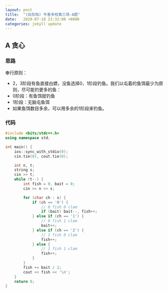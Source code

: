 ```yaml
---
layout: post
title:  "(旧存档) 牛客多校第三场-A题"
date:   2020-07-18 23:32:00 +0800
categories: jekyll update
---
```

## A 贪心

### 思路

奉行原则：  

- 2，3阶段有鱼直接白嫖，没鱼选择0，1阶段钓鱼。我们以屯着的鱼饵最少为原则，尽可能钓更多的鱼：  
- 0阶段：有鱼饵就钓鱼
- 1阶段：无脑屯鱼饵
- 如果鱼饵数目多余，可以用多余的1阶段来钓鱼。

### 代码

```c++
#include <bits/stdc++.h>
using namespace std;

int main() {
    ios::sync_with_stdio(0);
    cin.tie(0), cout.tie(0);

    int n, t;
    string s;
    cin >> t;
    while (t--) {
        int fish = 0, bait = 0;
        cin >> n >> s;

        for (char ch : s) {
            if (ch == '0') {
                // 0 fish 0 clam
                if (bait) bait--, fish++;
            } else if (ch == '1') {
                // 0 fish 1 clam
                bait++;
            } else if (ch == '2') {
                // 1 fish 0 clam
                fish++;
            } else {
                // 1 fish 1 clam
                fish++;
            }
        }
        fish += bait / 2;
        cout << fish << '\n';
    }
    return 0;
}
```
